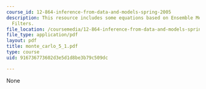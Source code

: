 ```yaml
---
course_id: 12-864-inference-from-data-and-models-spring-2005
description: This resource includes some equations based on Ensemble Methods and Particle
  Filters.
file_location: /coursemedia/12-864-inference-from-data-and-models-spring-2005/916736773602d3e5d1d8be3b79c509dc_monte_carlo_5_1.pdf
file_type: application/pdf
layout: pdf
title: monte_carlo_5_1.pdf
type: course
uid: 916736773602d3e5d1d8be3b79c509dc

---
```

None